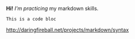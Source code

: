 **Hi!** *I'm practicing* my markdown skills.
```
This is a code bloc
```

http://daringfireball.net/projects/markdown/syntax

